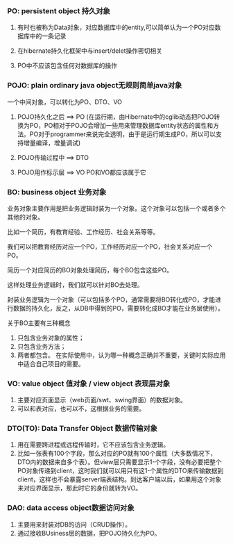 ### PO: persistent object 持久对象
1. 有时也被称为Data对象，对应数据库中的entity,可以简单认为一个PO对应数据库中的一条记录

2. 在hibernate持久化框架中与insert/delet操作密切相关

3. PO中不应该包含任何对数据库的操作

### POJO: plain ordinary java object无规则简单java对象
一个中间对象，可以转化为PO、DTO、VO

1. POJO持久化之后 ==> PO (在运行期，由Hibernate中的cglib动态把POJO转换为PO，PO相对于POJO会增加一些用来管理数据库entity状态的属性和方法。PO对于programmer来说完全透明，由于是运行期生成PO，所以可以支持增量编译，增量调试)

2. POJO传输过程中 ==> DTO

3. POJO用作标示层 ==> VO
PO和VO都应该属于它

### BO: business object 业务对象
业务对象主要作用是把业务逻辑封装为一个对象。这个对象可以包括一个或者多个其他的对象。

比如一个简历，有教育经验、工作经历、社会关系等等。

我们可以把教育经历对应一个PO，工作经历对应一个PO，社会关系对应一个PO。

简历一个对应简历的BO对象处理简历，每个BO包含这些PO。

这样处理业务逻辑时，我们就可以针对BO去处理。

封装业务逻辑为一个对象（可以包括多个PO，通常需要将BO转化成PO，才能进行数据的持久化，反之，从DB中得到的PO，需要转化成BO才能在业务层使用）。

关于BO主要有三种概念
1. 只包含业务对象的属性；
2. 只包含业务方法；
3. 两者都包含。
在实际使用中，认为哪一种概念正确并不重要，关键时实际应用中适合自己项目的需要。

### VO: value object 值对象 / view object 表现层对象
1. 主要对应页面显示（web页面/swt、swing界面）的数据对象。
2. 可以和表对应，也可以不，这根据业务的需要。

### DTO(TO): Data Transfer Object 数据传输对象
1. 用在需要跨进程或远程传输时，它不应该包含业务逻辑。
2. 比如一张表有100个字段，那么对应的PO就有100个属性（大多数情况下，DTO内的数据来自多个表）。但view层只需要显示1-个字段，没有必要把整个PO对象传递到client，这时我们就可以用只有这1-个属性的DTO来传输数据到client，这样也不会暴露server端表结构。到达客户端以后，如果用这个对象来对应界面显示，那此时它的身份就转为VO。

### DAO: data access object数据访问对象
1. 主要用来封装对DB的访问（CRUD操作）。
2. 通过接收BUsiness层的数据，把POJO持久化为PO。




